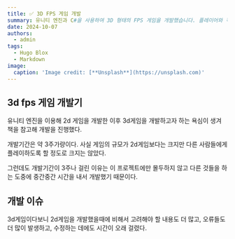 ```yaml
---
title: ✅ 3D FPS 게임 개발
summary: 유니티 엔진과 C#을 사용하여 3D 형태의 FPS 게임을 개발했습니다. 플레이어와 적, 무기 등의 객체를 가지고 개발했습니다.
date: 2024-10-07
authors:
  - admin
tags:
  - Hugo Blox
  - Markdown
image:
  caption: 'Image credit: [**Unsplash**](https://unsplash.com)'
---
```


## 3d fps 게임 개발기

유니티 엔진을 이용해 2d 게임을 개발한 이후 3d게임을 개발하고자 하는 욕심이 생겨 책을 참고해 개발을 진행했다.

개발기간은 약 3주가량이다. 사실 게임의 규모가 2d게임보다는 크지만 다른 사람들에게 플레이하도록 할 정도로 크지는 않았다.

그런데도 개발기간이 3주나 걸린 이유는 이 프로젝트에만 몰두하지 않고 다른 것들을 하는 도중에 중간중간 시간을 내서 개발했기 때문이다.


## 개발 이슈

3d게임이다보니 2d게임을 개발했을때에 비해서 고려해야 할 내용도 더 많고, 오류들도 더 많이 발생하고, 수정하는 데에도 시간이 오래 걸렸다.

